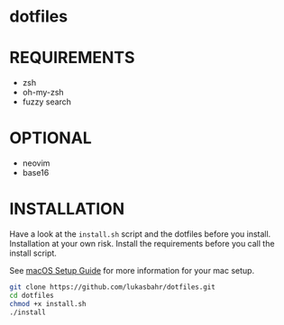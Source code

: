 # dotfiles
# REQUIREMENTS

* zsh
* oh-my-zsh
* fuzzy search

# OPTIONAL

* neovim 
* base16

# INSTALLATION

Have a look at the `install.sh` script and the dotfiles before you install. Installation at your own risk.
Install the requirements before you call the install script.

See [macOS Setup Guide](http://sourabhbajaj.com/mac-setup/) for more information for your mac setup.

```bash
git clone https://github.com/lukasbahr/dotfiles.git
cd dotfiles
chmod +x install.sh
./install
```


